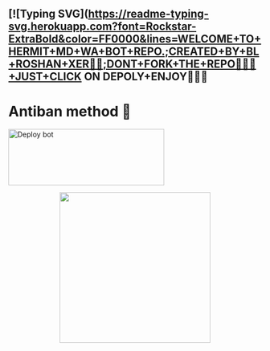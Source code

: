 ## [![Typing SVG](https://readme-typing-svg.herokuapp.com?font=Rockstar-ExtraBold&color=FF0000&lines=WELCOME+TO+HERMIT+MD+WA+BOT+REPO.;CREATED+BY+BL+ROSHAN+XER🌚👀;DONT+FORK+THE+REPO😮‍💨🌼+JUST+CLICK ON DEPOLY+ENJOY🤍🖐🏻
# Antiban method 🌚
<a href="https://dashboard.heroku.com/new-app?template=https://github.com/roshanyt6/hermit-deploy" target="blank"><img align="center" src="https://i.imgur.com/6rs61MY.png" alt="Deploy bot" height="112" width="310" /></a>

<p align="center">
  <a href="https://wa.me/919656968050">
    <img height="300" src="https://i.imgur.com/GHimyfQ.jpg">
  </a>
</p>






